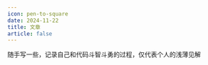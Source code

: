 ```yaml
---
icon: pen-to-square
date: 2024-11-22
title: 文章
article: false
---
```


随手写一些，记录自己和代码斗智斗勇的过程，仅代表个人的浅薄见解